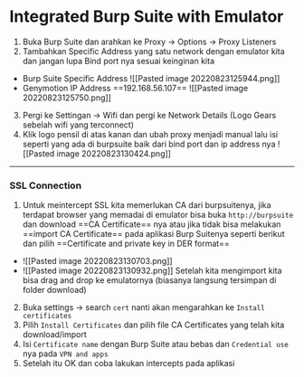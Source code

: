 # Integrated Burp Suite with Emulator

1. Buka Burp Suite dan arahkan ke Proxy -> Options -> Proxy Listeners
2. Tambahkan Specific Address yang satu network dengan emulator kita dan jangan lupa Bind port nya sesuai keinginan kita 
- Burp Suite Specific Address
![[Pasted image 20220823125944.png]]
- Genymotion IP Address ==192.168.56.107==
![[Pasted image 20220823125750.png]]
3. Pergi ke Settingan -> Wifi dan pergi ke Network Details (Logo Gears sebelah wifi yang terconnect)
4. Klik logo pensil di atas kanan dan ubah proxy menjadi manual lalu isi seperti yang ada di burpsuite baik dari bind port dan ip address nya
![[Pasted image 20220823130424.png]]

--- 
### SSL Connection
1. Untuk meintercept SSL kita memerlukan CA dari burpsuitenya, jika terdapat browser yang memadai di emulator bisa buka `http://burpsuite` dan download ==CA Certificate== nya atau jika tidak bisa melakukan ==import CA Certificate== pada aplikasi Burp Suitenya seperti berikut dan pilih ==Certificate and private key in DER format== 
- ![[Pasted image 20220823130703.png]]
 - ![[Pasted image 20220823130932.png]]
 Setelah kita mengimport kita bisa drag and drop ke emulatornya (biasanya langsung tersimpan di folder download)
 2. Buka settings -> search `cert` nanti akan mengarahkan ke `Install certificates`
 3. Pilih `Install Certificates` dan pilih file CA Certificates yang telah kita download/import
 4. Isi `Certificate name` dengan Burp Suite atau bebas dan `Credential use` nya pada `VPN and apps`
 5. Setelah itu OK dan coba lakukan intercepts pada aplikasi
